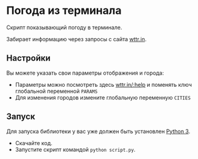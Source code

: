 # Погода из терминала

Скрипт показывающий погоду в терминале.

Забирает информацию через запросы с сайта [wttr.in](http://wttr.in).

## Настройки

Вы можете указать свои параметры отображения и города:
- Параметры можно посмотреть здесь [wttr.in/:help](http://wttr.in/:help) и поменять ключ глобальной переменной `PARAMS`
- Для изменения городов измените глобальную переменную `CITIES`

## Запуск

Для запуска библиотеки у вас уже должен быть установлен [Python 3](https://www.python.org/downloads/release/python-379/).

- Скачайте код.
- Запустите скрипт командой `python script.py`.



